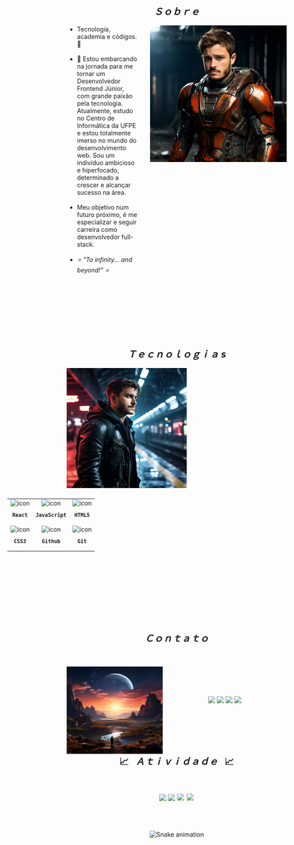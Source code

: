 <h2 align="center"><i>Ｓｏｂｒｅ</i></h2>

<div align="center">
  <img align="right" src="./images/eu-robo.png" width="313px" height="313px" alt="">

  <ul align="left" style="padding-right: 340px;">
    <li> Tecnologia, academia e códigos. 🦾</li><br>
    <li>🚀 Estou embarcando na jornada para me tornar um Desenvolvedor Frontend Júnior, com grande paixão pela tecnologia. Atualmente, estudo no Centro de Informática da UFPE e estou totalmente imerso no mundo do desenvolvimento web. Sou um indivíduo ambicioso e hiperfocado, determinado a crescer e alcançar sucesso na área.</li><br>
    <li> Meu objetivo num futuro próximo, é me especializar e seguir carreira como desenvolvedor full-stack. </li><br>
    <li><i>⭐ "To infinity... and beyond!" ⭐</i></li><br>
  </ul>
<br><br><br><br><br><br>

<h2 align="center"> <i>Ｔｅｃｎｏｌｏｇｉａ s</i> </h2>
<img align="left" height="275px" width="275px" alt="" src="./images/train-station.png" />
<table align="right" height="300px" width="275px" style="width: 650px; padding: 10px 0px 10px 10px;">
  <tr>
    <td align="center">
      <img src="https://skillicons.dev/icons?i=react" width="65px" alt=" icon"/><br>
      <sub>
        <b>
          <pre>React</pre>
        </b>
      </sub>
    </td>
    <td align="center">
      <img src="https://skillicons.dev/icons?i=javascript" width="65px" alt=" icon"/><br>
      <sub>
        <b>
          <pre>JavaScript</pre>
        </b>
      </sub>
    </td>
    <td align="center">
      <img src="https://skillicons.dev/icons?i=html" width="65px" alt=" icon"/><br>
      <sub>
        <b>
          <pre>HTML5</pre>
        </b>
      </sub>
    </td>
  </tr>
  <tr>
    <td align="center">
      <img src="https://skillicons.dev/icons?i=css" width="65px" alt=" icon"/><br>
      <sub>
        <b>
          <pre>CSS3</pre>
        </b>
      </sub>
    </td>
    <td align="center">
      <img src="https://skillicons.dev/icons?i=github" width="65px" alt=" icon"/><br>
      <sub>
        <b>
          <pre>Github</pre>
        </b>
      </sub>
    </td>
    <td align="center">
      <img src="https://skillicons.dev/icons?i=git" width="65px" alt=" icon"/><br>
      <sub>
        <b>
          <pre>Git</pre>
        </b>
      </sub>
    </td>
  </tr>
</table> 
<br><br><br><br><br><br><br><br><br><br><br><br><br><br><br>


<h2 align="center"><i>Ｃｏｎｔａｔｏ</i> </h2>
<br><br>
<img align="left" width="220px" height="200px" src="./images/contact.jpeg" alt=" coding">
<br><br><br><br>
<div aling="right">
<a href="https://www.instagram.com/acciolyl/?hl=pt-br" target="_blank"><img src="https://img.shields.io/badge/-Instagram-%23E4405F?style=for-the-badge&logo=instagram&logoColor=white" target="_blank"></a>
 <a href="https://discord.com/users/465886196875264010" target="_blank"><img src="https://img.shields.io/badge/Discord-7289DA?style=for-the-badge&logo= discord&logoColor=white" target="_blank"></a>
  <a href = "mailto:lfac@cin.ufpe.com"><img src="https://img.shields.io/badge/-Gmail-%23333?style=for-the-badge&logo=gmail&logoColor=white" destino ="_blank"></a>
  <a href="https://www.linkedin.com/in/luiz-felipe-accioly-cavalcante-128645218/" target="_blank"><img src="https://img.shields.io/badge/-LinkedIn-%230077B5?style=for-the-badge&logo=linkedin&logoColor=white" target="_blank"></a>
</div>
<br><br><br><br><br>

<div>
<h2 text-align="center">📈&ensp; <i>Ａｔｉｖｉｄａｄｅ</i> &ensp;📈</h2>
  <br><br>
  <img height="160em" src="https://github-readme-stats.vercel.app/api?username=felipe-accioly&show_icons=true&theme=transparent&include_all_commits=true&count_private=true&hide_border=true">
  <img height="160em" src="https://github-readme-stats.vercel.app/api/top-langs/?username=felipe-accioly&layout=compact&langs_count=6&theme=transparent&hide_border=true">

  <img style="border: 1px solid white; border-radius: 4px;" height="203px" src="https://github-readme-stats.vercel.app/api?username=felipe-accioly&show_icons=true&custom_title=Felipe's%20Github%20Stats&theme=transparent&hide_border=true">
  <img style="border: 1px solid white; border-radius: 4px;" height="203px" src="https://github-readme-streak-stats.herokuapp.com/?user=felipe-accioly&theme=transparent&hide_border=true">
  <br><br>
</div>
<br>


 
 <br>
 
  
 
![Snake animation](https://github.com/felipe-accioly/felipe-accioly/blob/output/github-snake-dark.svg)
